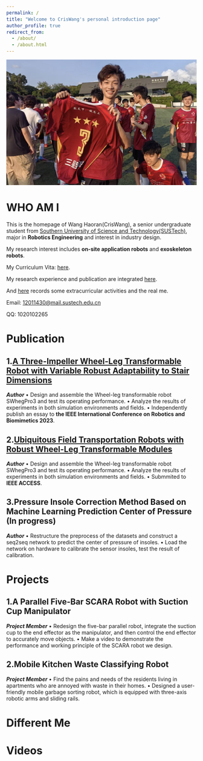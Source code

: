 ```yaml
---
permalink: /
title: "Welcome to CrisWang's personal introduction page"
author_profile: true
redirect_from: 
  - /about/
  - /about.html
---
```


![My ](images/Self.png)

WHO AM I
===
This is the homepage of Wang Haoran(CrisWang), a senior undergraduate student from [Southern University of Science and Technology(SUSTech)](https://www.sustech.edu.cn), major in **Robotics Engineering** and interest in industry design.

My research interest includes **on-site application robots** and **exoskeleton robots**.

My Curriculum Vita: [here](../assets/Curriculum_Vitae.pdf).

My research experience and publication are integrated [here]().

And [here]() records some extracurricular activities and the real me.

Email: 12011430@mail.sustech.edu.cn

QQ: 1020102265

Publication
===

1.[**A Three-Impeller Wheel-Leg Transformable Robot with Variable Robust Adaptability to Stair Dimensions**](https://ieeexplore.ieee.org/document/10354942)
---
***Author***
•	Design and assemble the Wheel-leg transformable robot SWhegPro3 and test its operating performance.
•	Analyze the results of experiments in both simulation environments and fields. 
•	Independently publish an essay to **the IEEE International Conference on Robotics and Biomimetics 2023**.



2.[**Ubiquitous Field Transportation Robots with Robust Wheel-Leg Transformable Modules**]()
---
***Author***
•	Design and assemble the Wheel-leg transformable robot SWhegPro3 and test its operating performance.
•	Analyze the results of experiments in both simulation environments and fields. 
•	Submmited to **IEEE ACCESS**.

3.**Pressure Insole Correction Method Based on Machine Learning Prediction Center of Pressure (In progress)**
---
***Author***
•	Restructure the preprocess of the datasets and construct a seq2seq network to predict the center of pressure of insoles.
•	Load the network on hardware to calibrate the sensor insoles, test the result of calibration.


Projects
===
1.**A Parallel Five-Bar SCARA Robot with Suction Cup Manipulator**
---
***Project Member***
•	Redesign the five-bar parallel robot, integrate the suction cup to the end effector as the manipulator, and then control the end effector to accurately move objects.
•	Make a video to demonstrate the performance and working principle of the SCARA robot we design.


2.**Mobile Kitchen Waste Classifying Robot**
---
***Project Member***
•	Find the pains and needs of the residents living in apartments who are annoyed with waste in their homes.
•	Designed a user-friendly mobile garbage sorting robot, which is equipped with three-axis robotic arms and sliding rails.


Different Me
===

Videos
===


